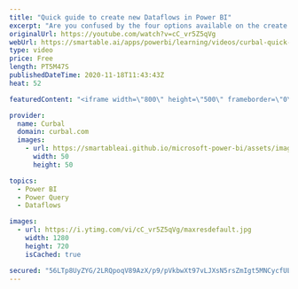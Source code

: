 ```yaml
---
title: "Quick guide to create new Dataflows in Power BI"
excerpt: "Are you confused by the four options available on the create Power BI dataflows welcome screen? In this video I will go through each of them and give you at the end the business user guide to it.  Chapters: 00:00 Intro 00:40 Add new entities 01:28 Add linked entities 02:50 Import model 04:00 Attach a"
originalUrl: https://youtube.com/watch?v=cC_vr5Z5qVg
webUrl: https://smartable.ai/apps/powerbi/learning/videos/curbal-quick-guide-to-create-new-dataflows-in-power-bi/
type: video
price: Free
length: PT5M47S
publishedDateTime: 2020-11-18T11:43:43Z
heat: 52

featuredContent: "<iframe width=\"800\" height=\"500\" frameborder=\"0\" src=\"https://www.youtube.com/embed/cC_vr5Z5qVg\" allow=\"accelerometer; autoplay; encrypted-media; gyroscope; picture-in-picture\" allowfullscreen></iframe>"

provider:
  name: Curbal
  domain: curbal.com
  images:
    - url: https://smartableai.github.io/microsoft-power-bi/assets/images/organizations/curbal.com-50x50.jpg
      width: 50
      height: 50

topics:
  - Power BI
  - Power Query
  - Dataflows

images:
  - url: https://i.ytimg.com/vi/cC_vr5Z5qVg/maxresdefault.jpg
    width: 1280
    height: 720
    isCached: true

secured: "56LTp8UyZYG/2LRQpoqV89AzX/p9/pVkbwXt97vLJXsN5rsZmIgt5MNCycfUL46TbP1jigjjlRmzC1lI6LxoZ/Ph8ONTYXFTCD7wns0YIrNohEeBUq/JowAD/UTT55fOmm11IWroAXygMGzUGJfR1WPAn1mhsoCE3fnJ5BZdeWgAijCPeZAOjS6OCzLb75D4OSRQafJlz+FsfjhibC+fSJ55bFFKDiCM9KfQH7cjsRt+a4kH6n9ZzOHWi0DrEXKsrnSyDX3eoCiXo/V3aSXboAoto2fpIRhxicAhYEBqpbZHm0Mpqkf8EU9uVzZFQ7aiO0yWry+QMhXeWlSNN/mo920+L3FJRgBVYhN5CnFFoIQ+i9KSN4XaIPDIDgK/RYKC5Sy1NEfaAy5/7YTk5hB1si2OWWEYq6Wmp/rEyyFl2+c=;F9gFVtrmktIDU1bY9EZoTg=="
---
```


